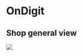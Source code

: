 <h1>OnDigit</h1>
<h2>Shop general view</h2>
<img src="https://user-images.githubusercontent.com/76629564/168440813-89ac0651-ad5f-4e2e-affc-9263f407e412.png">
